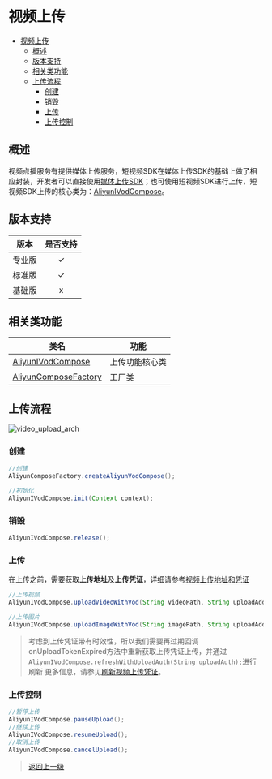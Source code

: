 
# 视频上传

- [视频上传](#视频上传)
  - [概述](#概述)
  - [版本支持](#版本支持)
  - [相关类功能](#相关类功能)
  - [上传流程](#上传流程)
    - [创建](#创建)
    - [销毁](#销毁)
    - [上传](#上传)
    - [上传控制](#上传控制)

## 概述

视频点播服务有提供媒体上传服务，短视频SDK在媒体上传SDK的基础上做了相应封装，开发者可以直接使用[媒体上传SDK](https://help.aliyun.com/document_detail/55395.html?spm=a2c4g.11186623.3.4.2b5b4e28Kto6DM)；也可使用短视频SDK进行上传，短视频SDK上传的核心类为：[AliyunIVodCompose](https://alivc-demo-cms.alicdn.com/versionProduct/doc/shortVideo/android_new_cn/com/aliyun/svideosdk/editor/AliyunIVodCompose.html)。


## 版本支持

|  版本  | 是否支持 |
| :----: | :------: |
| 专业版 |    ✓     |
| 标准版 |    ✓     |
| 基础版 |    x     |


## 相关类功能

| 类名                                                                                                                                                              | 功能           |
| ----------------------------------------------------------------------------------------------------------------------------------------------------------------- | -------------- |
| [AliyunIVodCompose](https://alivc-demo-cms.alicdn.com/versionProduct/doc/shortVideo/android_new_cn/com/aliyun/svideosdk/editor/AliyunIVodCompose.html)            | 上传功能核心类 |
| [AliyunComposeFactory](https://alivc-demo-cms.alicdn.com/versionProduct/doc/shortVideo/android_new_cn/com/aliyun/svideosdk/editor/impl/AliyunComposeFactory.html) | 工厂类         |


## 上传流程

![video_upload_arch](https://help-static-aliyun-doc.aliyuncs.com/assets/img/zh-CN/6765664061/p179942.png)

### 创建

```Java
//创建
AliyunComposeFactory.createAliyunVodCompose();

//初始化
AliyunIVodCompose.init(Context context);

```

### 销毁

```Java
AliyunIVodCompose.release();
```

### 上传

在上传之前，需要获取**上传地址**及**上传凭证**，详细请参考[视频上传地址和凭证](https://help.aliyun.com/document_detail/55407.htm?spm=a2c4g.11186623.2.5.607631f7RnovlX#doc-api-vod-CreateUploadVideo)

```Java
//上传视频
AliyunIVodCompose.uploadVideoWithVod(String videoPath, String uploadAddress, String uploadAuth, AliyunIVodUploadCallBack aliyunVodUploadCallBack);

//上传图片
AliyunIVodCompose.uploadImageWithVod(String imagePath, String uploadAddress, String uploadAuth, AliyunIVodUploadCallBack aliyunVodUploadCallBack);
```

> 考虑到上传凭证带有时效性，所以我们需要再过期回调onUploadTokenExpired方法中重新获取上传凭证上传，并通过`AliyunIVodCompose.refreshWithUploadAuth(String uploadAuth);`进行刷新
更多信息，请参见[刷新视频上传凭证](https://help.aliyun.com/document_detail/55408.htm?spm=a2c4g.11186623.2.6.607631f7RnovlX#doc-api-vod-RefreshUploadVideo)。

### 上传控制

```Java
//暂停上传
AliyunIVodCompose.pauseUpload();
//继续上传
AliyunIVodCompose.resumeUpload();
//取消上传
AliyunIVodCompose.cancelUpload();


```
>[返回上一级](../README.md)